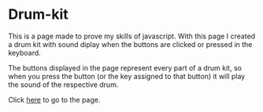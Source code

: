 # Drum-kit
This is a page made to prove my skills of javascript. With this page I created a drum kit with sound diplay when the buttons are clicked or pressed in the keyboard. 

The buttons displayed in the page represent every part of a drum kit, so when you press the button (or the key assigned to that button) it will play the sound of the respective drum.

Click [here](https://sheldonyoungo.github.io/Drum-kit/) to go to the page.
